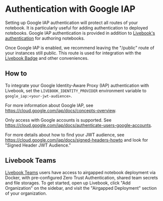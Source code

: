 # Authentication with Google IAP

Setting up Google IAP authentication will protect all routes of your notebook. It is particularly useful for adding authentication to deployed notebooks. Google IAP authentication is provided in addition to [Livebook's authentication](../authentication.md) for authoring notebooks.

Once Google IAP is enabled, we recommend leaving the "/public" route of your instances still public. This route is used for integration with the [Livebook Badge](https://livebook.dev/badge/) and other conveniences.

## How to

To integrate your Google Identity-Aware Proxy (IAP) authentication with Livebook,
set the `LIVEBOOK_IDENTITY_PROVIDER` environment variable to `google_iap:<your-jwt-audience>`.

For more information about Google IAP, see https://cloud.google.com/iap/docs/concepts-overview.

Only access with Google accounts is supported. See https://cloud.google.com/iap/docs/authenticate-users-google-accounts.

For more details about how to find your JWT audience, see https://cloud.google.com/iap/docs/signed-headers-howto and look for "Signed Header JWT Audience."

## Livebook Teams

[Livebook Teams](https://livebook.dev/teams/) users have access to airgapped notebook deployment via Docker, with pre-configured Zero Trust Authentication, shared team secrets and file storages. To get started, open up Livebook, click "Add Organization" on the sidebar, and visit the "Airgapped Deployment" section of your organization.
